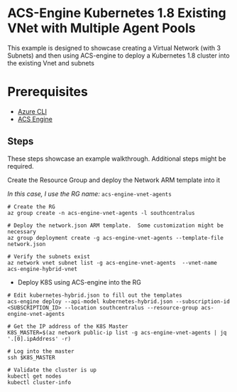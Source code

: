 # ACS-Engine Kubernetes 1.8 Existing VNet with Multiple Agent Pools

This example is designed to showcase creating a Virtual Network (with 3 Subnets) and then using ACS-engine to deploy a Kubernetes 1.8 cluster into the existing Vnet and subnets

# Prerequisites

* [Azure CLI](https://docs.microsoft.com/en-us/cli/azure/install-azure-cli?view=azure-cli-latest)
* [ACS Engine](https://github.com/Azure/acs-engine/)

## Steps

These steps showcase an example walkthrough.  Additional steps might be required.

Create the Resource Group and deploy the Network ARM template into it

_In this case, I use the RG name:_ `acs-engine-vnet-agents`

```
# Create the RG
az group create -n acs-engine-vnet-agents -l southcentralus

# Deploy the network.json ARM template.  Some customization might be necessary
az group deployment create -g acs-engine-vnet-agents --template-file network.json

# Verify the subnets exist
az network vnet subnet list -g acs-engine-vnet-agents  --vnet-name acs-engine-hybrid-vnet
```

* Deploy K8S using ACS-engine into the RG

```
# Edit kubernetes-hybrid.json to fill out the templates
acs-engine deploy --api-model kubernetes-hybrid.json --subscription-id <SUBSCRIPTION_ID> --location southcentralus --resource-group acs-engine-vnet-agents

# Get the IP address of the K8S Master
K8S_MASTER=$(az network public-ip list -g acs-engine-vnet-agents | jq '.[0].ipAddress' -r)

# Log into the master
ssh $K8S_MASTER

# Validate the cluster is up
kubectl get nodes
kubectl cluster-info
```
